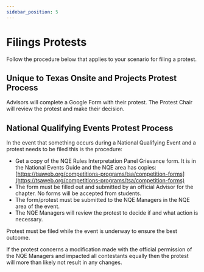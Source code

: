 ```yaml
---
sidebar_position: 5
---
```


# Filings Protests

Follow the procedure below that applies to your scenario for filing a protest.

## Unique to Texas Onsite and Projects Protest Process

Advisors will complete a Google Form with their protest. The Protest Chair will review the protest and make their decision.

## National Qualifying Events Protest Process

In the event that something occurs during a National Qualifying Event and a protest needs to be filed this is the
procedure:

- Get a copy of the NQE Rules Interpretation Panel Grievance form. It is in the National Events Guide and the
  NQE area has copies: [https://tsaweb.org/competitions-programs/tsa/competition-forms](https://tsaweb.org/competitions-programs/tsa/competition-forms)
- The form must be filled out and submitted by an official Advisor for the chapter. No forms will be accepted
  from students.
- The form/protest must be submitted to the NQE Managers in the NQE area of the event.
- The NQE Managers will review the protest to decide if and what action is necessary.

Protest must be filed while the event is underway to ensure the best outcome.

If the protest concerns a modification made with the official permission of the NQE Managers and impacted all contestants equally then the protest will more than likely not result in any changes.
